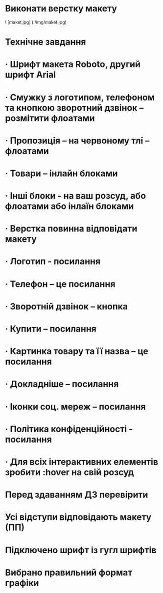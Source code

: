 # Виконати верстку макету
! [maket.jpg] (./img/maket.jpg)

# Технічне завдання

# · Шрифт макета Roboto, другий шрифт Arial

# · Смужку з логотипом, телефоном та кнопкою зворотний дзвінок – розмітити флоатами

# · Пропозиція – на червоному тлі – флоатами

# · Товари – інлайн блоками

# · Інші блоки - на ваш розсуд, або флоатами або інлаїн блоками

# · Верстка повинна відповідати макету

# · Логотип - посилання

# · Телефон – це посилання

# · Зворотній дзвінок – кнопка

# · Купити – посилання

# · Картинка товару та її назва – це посилання

# · Докладніше – посилання

# · Іконки соц. мереж – посилання

# · Політика конфіденційності - посилання

# · Для всіх інтерактивних елементів зробити :hover на свій розсуд


# Перед здаванням ДЗ перевірити

# Усі відступи відповідають макету (ПП)
# Підключено шрифт із гугл шрифтів
# Вибрано правильний формат графіки


